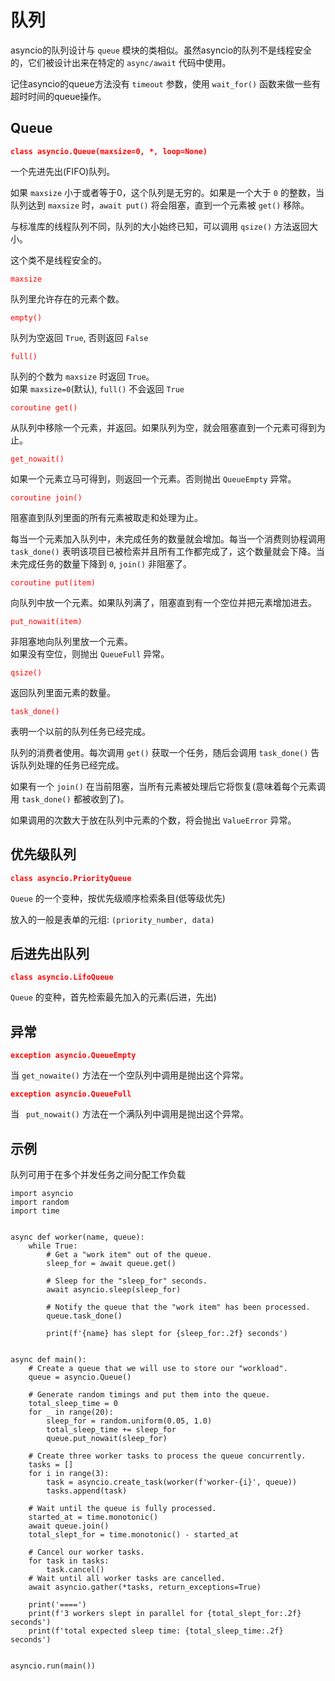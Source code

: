 # 队列

asyncio的队列设计与 `queue` 模块的类相似。虽然asyncio的队列不是线程安全的，它们被设计出来在特定的 `async/await` 代码中使用。

记住asyncio的queue方法没有 `timeout` 参数，使用 `wait_for()` 函数来做一些有超时时间的queue操作。


## Queue

<font color='red'>**`class asyncio.Queue(maxsize=0, *, loop=None)`**</font>


一个先进先出(FIFO)队列。

如果 `maxsize` 小于或者等于0，这个队列是无穷的。如果是一个大于 `0` 的整数，当队列达到 `maxsize` 时，`await put()` 将会阻塞，直到一个元素被 `get()` 移除。

与标准库的线程队列不同，队列的大小始终已知，可以调用 `qsize()` 方法返回大小。

这个类不是线程安全的。

 
<font color='red'>`maxsize`</font>

队列里允许存在的元素个数。

<font color='red'>`empty()`</font>

队列为空返回 `True`, 否则返回 `False`

<font color='red'>`full()`</font>

队列的个数为 `maxsize` 时返回 `True`。<br>如果 `maxsize=0`(默认), `full()` 不会返回 `True` 

<font color='red'>`coroutine get()`</font>

从队列中移除一个元素，并返回。如果队列为空，就会阻塞直到一个元素可得到为止。

<font color='red'>`get_nowait()`</font>

如果一个元素立马可得到，则返回一个元素。否则抛出 `QueueEmpty` 异常。

<font color='red'>`coroutine join()`</font>

阻塞直到队列里面的所有元素被取走和处理为止。

每当一个元素加入队列中，未完成任务的数量就会增加。每当一个消费则协程调用 `task_done()` 表明该项目已被检索并且所有工作都完成了，这个数量就会下降。当未完成任务的数量下降到 `0`, `join()` 非阻塞了。

<font color='red'>`coroutine put(item)`</font>

向队列中放一个元素。如果队列满了，阻塞直到有一个空位并把元素增加进去。

<font color='red'>`put_nowait(item)`</font>

非阻塞地向队列里放一个元素。<br>如果没有空位，则抛出 `QueueFull` 异常。

<font color='red'>`qsize()`</font>

返回队列里面元素的数量。

<font color='red'>`task_done()`</font>

表明一个以前的队列任务已经完成。

队列的消费者使用。每次调用 `get()` 获取一个任务，随后会调用 `task_done()` 告诉队列处理的任务已经完成。

如果有一个 `join()` 在当前阻塞，当所有元素被处理后它将恢复(意味着每个元素调用 `task_done()` 都被收到了)。

如果调用的次数大于放在队列中元素的个数，将会抛出 `ValueError` 异常。


## 优先级队列
<font color='red'>**`class asyncio.PriorityQueue`**</font>

`Queue` 的一个变种，按优先级顺序检索条目(低等级优先)

放入的一般是表单的元组: `(priority_number, data)`


## 后进先出队列

<font color='red'>**`class asyncio.LifoQueue`**</font>

`Queue` 的变种，首先检索最先加入的元素(后进，先出)

## 异常
<font color='red'>**`exception asyncio.QueueEmpty`**</font>

当 `get_nowaite()` 方法在一个空队列中调用是抛出这个异常。

<font color='red'>**`exception asyncio.QueueFull`**</font>

当 ` put_nowait()` 方法在一个满队列中调用是抛出这个异常。


## 示例

队列可用于在多个并发任务之间分配工作负载

	import asyncio
	import random
	import time
	
	
	async def worker(name, queue):
	    while True:
	        # Get a "work item" out of the queue.
	        sleep_for = await queue.get()
	
	        # Sleep for the "sleep_for" seconds.
	        await asyncio.sleep(sleep_for)
	
	        # Notify the queue that the "work item" has been processed.
	        queue.task_done()
	
	        print(f'{name} has slept for {sleep_for:.2f} seconds')
	
	
	async def main():
	    # Create a queue that we will use to store our "workload".
	    queue = asyncio.Queue()
	
	    # Generate random timings and put them into the queue.
	    total_sleep_time = 0
	    for _ in range(20):
	        sleep_for = random.uniform(0.05, 1.0)
	        total_sleep_time += sleep_for
	        queue.put_nowait(sleep_for)
	
	    # Create three worker tasks to process the queue concurrently.
	    tasks = []
	    for i in range(3):
	        task = asyncio.create_task(worker(f'worker-{i}', queue))
	        tasks.append(task)
	
	    # Wait until the queue is fully processed.
	    started_at = time.monotonic()
	    await queue.join()
	    total_slept_for = time.monotonic() - started_at
	
	    # Cancel our worker tasks.
	    for task in tasks:
	        task.cancel()
	    # Wait until all worker tasks are cancelled.
	    await asyncio.gather(*tasks, return_exceptions=True)
	
	    print('====')
	    print(f'3 workers slept in parallel for {total_slept_for:.2f} seconds')
	    print(f'total expected sleep time: {total_sleep_time:.2f} seconds')
	
	
	asyncio.run(main())